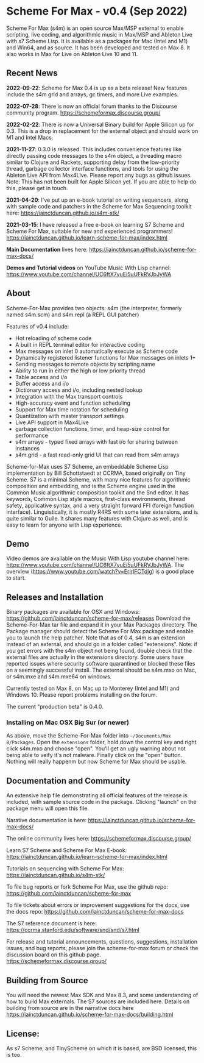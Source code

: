 # Scheme For Max - v0.4 (Sep 2022)
Scheme For Max (s4m) is an open source Max/MSP external to enable scripting, live coding, and algorithmic music in 
Max/MSP and Ableton Live with s7 Scheme Lisp. It is available as a packages for Mac (Intel and M1) and Win64, and as source. It has been developed and tested on Max 8. It also works in Max for Live on Ableton Live 10 and 11.

## Recent News
**2022-09-22**: Scheme for Max 0.4 is up as a beta release! New features include the s4m grid and arrays, gc timers, and more Live examples.

**2022-07-28**: There is now an official forum thanks to the Discourse community program. https://schemeformax.discourse.group/

**2022-02-22**: There is now a Universal Binary build for Apple Silicon up for 0.3. This is a drop in replacement for the external object and should work on M1 and Intel Macs.

**2021-11-27**: 0.3.0 is released. This includes convenience features like directly passing code messages to the s4m object, a threading macro similar to Clojure and Rackets, supporting delay from the low-priority thread, garbage collector interface functions, and tools for using the Ableton Live API from Max4Live. Please report any bugs as github issues. Note: This has not been built for Apple Silicon yet. If you are able to help do this, please get in touch.

**2021-04-20**: I've put up an e-book tutorial on writing sequencers, along with sample code and patchers in the Scheme for Max Sequencing toolkit here:
https://iainctduncan.github.io/s4m-stk/

**2021-03-15**: I have released a free e-book on learning S7 Scheme and Scheme For Max, suitable for new and experienced programmers!
https://iainctduncan.github.io/learn-scheme-for-max/index.html

**Main Documentation** lives here: https://iainctduncan.github.io/scheme-for-max-docs/ 

**Demos and Tutorial videos** on YouTube Music With Lisp channel: https://www.youtube.com/channel/UC6ftX7yuEi5uUFkRVJbJyWA

## About
Scheme-For-Max provides two objects: s4m (the interpreter, formerly named s4m.scm) and s4m.repl (a REPL GUI patcher)

Features of v0.4 include:

* Hot reloading of scheme code
* A built in REPL terminal editor for interactive coding 
* Max messages on inlet 0 automatically execute as Scheme code 
* Dynamically registered listener functions for Max messages on inlets 1+
* Sending messages to remote objects by scripting name
* Ability to run in either the high or low priority thread
* Table access and i/o
* Buffer access and i/o
* Dictionary access and i/o, including nested lookup
* Integration with the Max transport controls 
* High-accuracy event and function scheduling
* Support for Max time notation for scheduling
* Quantization with master transport settings
* Live API support in Max4Live
* garbage collection functions, timer, and heap-size control for performance
* s4m arrays - typed fixed arrays with fast i/o for sharing between instances
* s4m.grid - a fast read-only grid UI that can read from s4m arrays

Scheme-for-Max uses S7 Scheme, an embeddable Scheme Lisp implementation by Bill Schottstaedt at
CCRMA, based originally on Tiny Scheme.  S7 is a minimal Scheme, with many nice features for algorithmic 
composition and embedding, and is the Scheme engine used in the Common Music algorithmic composition
toolkit and the Snd editor. It has keywords, Common Lisp style macros, first-class environments, 
thread safety, applicative syntax, and a very straight forward FFI (foreign function interface). 
Linguistically, it is mostly R4RS with some later extensions, and is quite similar to Guile. It shares
many features with Clojure as well, and is easy to learn for anyone with Lisp experience. 

## Demo
Video demos are available on the Music With Lisp youtube channel here:
https://www.youtube.com/channel/UC6ftX7yuEi5uUFkRVJbJyWA.  The overview (https://www.youtube.com/watch?v=ErirIFCTdjg) is a good place to start.

## Releases and Installation
Binary packages are available for OSX and Windows: https://github.com/iainctduncan/scheme-for-max/releases
Download the Scheme-For-Max tar file and expand it in your Max Packages directory. 
The Package manager should detect the Scheme For Max package and enable you to launch the help patcher.
Note that as of 0.4, s4m is an extension instead of an external, and should go in a folder called "extensions".
Note: if you get errors with the s4m object not being found, double check that the external files are actually in the extensions directory. Some users have reported issues where security software quarantined or blocked these files on a seemingly successful install. The external should be s4m.mxo on Mac, or s4m.mxe and s4m.mxe64 on windows.

Currently tested on Max 8, on Mac up to Monterey (Intel and M1) and Windows 10. 
Please report problems installing on the forum.

The current "production beta" is 0.4.0. 

### Installing on Mac OSX Big Sur (or newer)
As above, move the Scheme-For-Max folder into `~/Documents/Max 8/Packages`. Open the `extensions` folder, 
hold down the control key and right click s4m.mxo and choose "open". You'll get an ugly warning about not 
being able to veify it's not malware.  Finally click on the "open" button.  
Nothing will really happenm but now Scheme for Max should be usable.

## Documentation and Community
An extensive help file demonstrating all official features of the release is included, with
sample source code in the package. Clicking "launch" on the package menu will open this file.

Narative documentation is here: https://iainctduncan.github.io/scheme-for-max-docs/ 

The online community lives here: https://schemeformax.discourse.group/

Learn S7 Scheme and Scheme For Max E-book: https://iainctduncan.github.io/learn-scheme-for-max/index.html 

Tutorials on sequencing with Scheme For Max: https://iainctduncan.github.io/s4m-stk/

To file bug reports or fork Scheme For Max, use the github repo: https://github.com/iainctduncan/scheme-for-max

To file tickets about errors or improvement suggestions for the docs, use the docs repo: https://github.com/iainctduncan/scheme-for-max-docs

The S7 reference document is here: https://ccrma.stanford.edu/software/snd/snd/s7.html

For release and tutorial announcements, questions, suggestions, installation issues, and bug reports, 
please join the scheme-for-max forum or check the discussion board on this github page.
https://schemeformax.discourse.group/

## Building from Source
You will need the newest Max SDK and Max 8.3, and some understanding of how to build Max externals. The S7 sources are included here. Details on building from source are in the narrative docs here https://iainctduncan.github.io/scheme-for-max-docs/building.html

## License: 
As s7 Scheme, and TinyScheme on which it is based, are BSD licensed, this is too.

